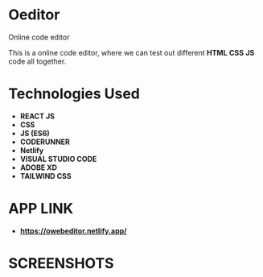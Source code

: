 # Oeditor
Online code editor

This is a online code editor, where we can test out different **HTML** **CSS** **JS** code all together.

# Technologies Used

* **REACT JS**
* **CSS**
* **JS (ES6)**
* **CODERUNNER**
* **Netlify**
* **VISUAL STUDIO CODE**
* **ADOBE XD**
* **TAILWIND CSS**

# APP LINK

* **https://owebeditor.netlify.app/**


# SCREENSHOTS


